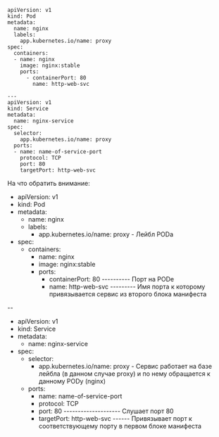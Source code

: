 ```shell
apiVersion: v1
kind: Pod
metadata:
  name: nginx
  labels:
    app.kubernetes.io/name: proxy
spec:
  containers:
  - name: nginx
    image: nginx:stable
    ports:
      - containerPort: 80
        name: http-web-svc

---
apiVersion: v1
kind: Service
metadata:
  name: nginx-service
spec:
  selector:
    app.kubernetes.io/name: proxy
  ports:
  - name: name-of-service-port
    protocol: TCP
    port: 80
    targetPort: http-web-svc
```
На что обратить внимание:

* apiVersion: v1
* kind: Pod
* metadata:
  - name: nginx
  - labels:
    - app.kubernetes.io/name: proxy  - Лейбл PODа
* spec:
  - containers:
    - name: nginx
    - image: nginx:stable
    - ports:
        - containerPort: 80 ---------- Порт на PODе
        - name: http-web-svc --------- Имя порта к которому привязывается сервис из второго блока манифеста

--

* apiVersion: v1
* kind: Service
* metadata:
  - name: nginx-service
* spec:
  - selector:
    - app.kubernetes.io/name: proxy  - Сервис работает на базе лейбла (в данном случае proxy) и по нему обращается к данному PODу (nginx)
  - ports:
    - name: name-of-service-port
    - protocol: TCP
    - port: 80   -------------------- Слушает порт 80
    - targetPort: http-web-svc ------ Привязывает порт к соответствующему порту в первом блоке манифеста

